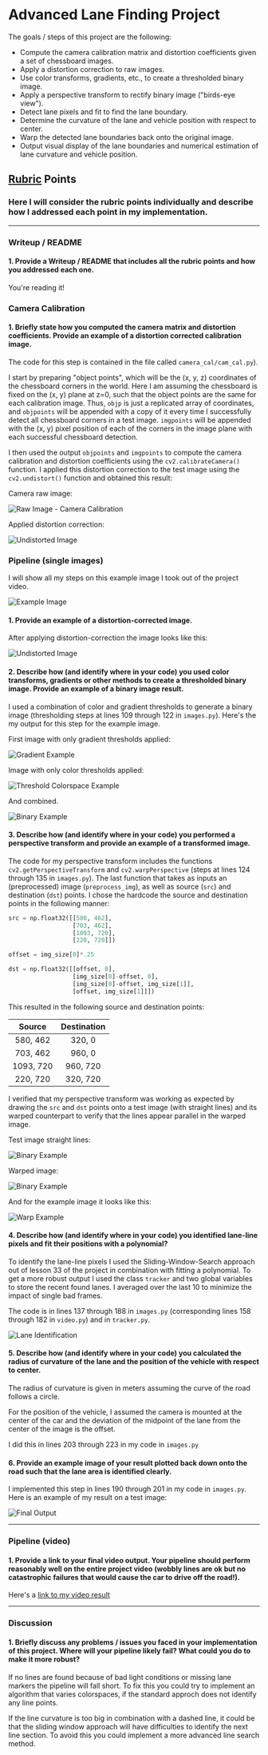 # Advanced Lane Finding Project #

The goals / steps of this project are the following:

* Compute the camera calibration matrix and distortion coefficients given a set of chessboard images.
* Apply a distortion correction to raw images.
* Use color transforms, gradients, etc., to create a thresholded binary image.
* Apply a perspective transform to rectify binary image ("birds-eye view").
* Detect lane pixels and fit to find the lane boundary.
* Determine the curvature of the lane and vehicle position with respect to center.
* Warp the detected lane boundaries back onto the original image.
* Output visual display of the lane boundaries and numerical estimation of lane curvature and vehicle position.

[//]: # (Image References)

[image1]: ./output_images/calibration1.jpg "Raw Image - Camera Calibration"
[image2]: ./output_images/calibration1_undistorted.jpg "Undistorted Image"
[image3]: ./output_images/test8.png "Example Image"
[image4]: ./output_images/test8_undistorted.jpg "Undistorted Image"
[image5]: ./output_images/test8_gradient.jpg "Gradient Example"
[image6]: ./output_images/test8_colorspace.jpg "Threshold Colorspace Example"
[image7]: ./output_images/test8_grad_color.jpg "Binary Example"
[image8]: ./output_images/straight_lines1.jpg "Binary Example"
[image9]: ./output_images/straight_lines1_warped.jpg "Binary Example"
[image10]: ./output_images/test8_warped.jpg "Warp Example"
[image11]: ./output_images/test8_lane_ident.jpg "Lane Identification"
[image12]: ./output_images/test8_final.jpg "Final Output"
[video1]: ./project_output.mp4 "Project Video"

## [Rubric](https://review.udacity.com/#!/rubrics/571/view) Points

### Here I will consider the rubric points individually and describe how I addressed each point in my implementation.  

---

### Writeup / README

#### 1. Provide a Writeup / README that includes all the rubric points and how you addressed each one.

You're reading it!

### Camera Calibration

#### 1. Briefly state how you computed the camera matrix and distortion coefficients. Provide an example of a distortion corrected calibration image.

The code for this step is contained in the file called `camera_cal/cam_cal.py`).  

I start by preparing "object points", which will be the (x, y, z) coordinates of the chessboard corners in the world. Here I am assuming the chessboard is fixed on the (x, y) plane at z=0, such that the object points are the same for each calibration image.  Thus, `objp` is just a replicated array of coordinates, and `objpoints` will be appended with a copy of it every time I successfully detect all chessboard corners in a test image.  `imgpoints` will be appended with the (x, y) pixel position of each of the corners in the image plane with each successful chessboard detection.  

I then used the output `objpoints` and `imgpoints` to compute the camera calibration and distortion coefficients using the `cv2.calibrateCamera()` function.  I applied this distortion correction to the test image using the `cv2.undistort()` function and obtained this result:

Camera raw image:

![][image1]

Applied distortion correction:

![][image2]

### Pipeline (single images)

I will show all my steps on this example image I took out of the project video.

![][image3]

#### 1. Provide an example of a distortion-corrected image.

After applying distortion-correction the image looks like this:

![][image4]

#### 2. Describe how (and identify where in your code) you used color transforms, gradients or other methods to create a thresholded binary image.  Provide an example of a binary image result.

I used a combination of color and gradient thresholds to generate a binary image (thresholding steps at lines 109 through 122 in `images.py`).  Here's the my output for this step for the example image.

First image with only gradient thresholds applied:

![][image5]

Image with only color thresholds applied:

![][image6]

And combined.

![][image7]

#### 3. Describe how (and identify where in your code) you performed a perspective transform and provide an example of a transformed image.

The code for my perspective transform includes the functions `cv2.getPerspectiveTransform` and `cv2.warpPerspective` (steps at lines 124 through 135 in `images.py`). The last function that takes as inputs an (preprocessed) image (`preprocess_img`), as well as source (`src`) and destination (`dst`) points.  I chose the hardcode the source and destination points in the following manner:

```python
src = np.float32([[580, 462],
				  [703, 462],
				  [1093, 720],
				  [220, 720]])

offset = img_size[0]*.25

dst = np.float32([[offset, 0],
				  [img_size[0]-offset, 0],
				  [img_size[0]-offset, img_size[1]],
				  [offset, img_size[1]]])
```

This resulted in the following source and destination points:

| Source        | Destination   |
|:-------------:|:-------------:|
| 580, 462      | 320, 0        |
| 703, 462      | 960, 0        |
| 1093, 720     | 960, 720      |
| 220, 720      | 320, 720      |

I verified that my perspective transform was working as expected by drawing the `src` and `dst` points onto a test image (with straight lines) and its warped counterpart to verify that the lines appear parallel in the warped image.

Test image straight lines:

![][image8]

Warped image:

![][image9]

And for the example image it looks like this:

![][image10]

#### 4. Describe how (and identify where in your code) you identified lane-line pixels and fit their positions with a polynomial?

To identify the lane-line pixels I used the Sliding-Window-Search approach out of lesson 33 of the project in combination with fitting a polynomial. To get a more robust output I used the class `tracker` and two global variables to store the recent found lanes. I averaged over the last 10 to minimize the impact of single bad frames.

The code is in lines 137 through 188 in `images.py` (corresponding lines 158 through 182 in `video.py`) and in `tracker.py`.  

![][image11]

#### 5. Describe how (and identify where in your code) you calculated the radius of curvature of the lane and the position of the vehicle with respect to center.

The radius of curvature is given in meters assuming the curve of the road follows a circle.

For the position of the vehicle, I assumed the camera is mounted at the center of the car and the deviation of the midpoint of the lane from the center of the image is the offset.

I did this in lines 203 through 223 in my code in `images.py`

#### 6. Provide an example image of your result plotted back down onto the road such that the lane area is identified clearly.

I implemented this step in lines 190 through 201 in my code in `images.py`. Here is an example of my result on a test image:

![][image12]

---

### Pipeline (video)

#### 1. Provide a link to your final video output.  Your pipeline should perform reasonably well on the entire project video (wobbly lines are ok but no catastrophic failures that would cause the car to drive off the road!).

Here's a [link to my video result](./project_output.mp4)

---

### Discussion

#### 1. Briefly discuss any problems / issues you faced in your implementation of this project.  Where will your pipeline likely fail?  What could you do to make it more robust?

If no lines are found because of bad light conditions or missing lane markers the pipeline will fall short. To fix this you could try to implement an algorithm that varies colorspaces, if the standard approch does not identify any line points.

If the line curvature is too big in combination with a dashed line, it could be that the sliding window approach will have difficulties to identify the next line section. To avoid this you could implement a more advanced line search method.
